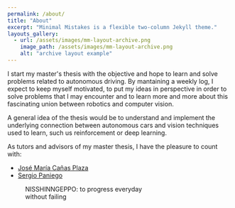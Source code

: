 ```yaml
---
permalink: /about/
title: "About"
excerpt: "Minimal Mistakes is a flexible two-column Jekyll theme."
layouts_gallery:
  - url: /assets/images/mm-layout-archive.png
    image_path: /assets/images/mm-layout-archive.png
    alt: "archive layout example"
---
```


I start my master's thesis with the objective and hope to learn and solve problems related to autonomous driving. By mantaining a weekly log, I expect to keep myself motivated, to put my ideas in perspective in order to solve problems that I may encounter and to learn more and more about this fascinating union between robotics and computer vision.

A general idea of the thesis would be to understand and implement the underlying connection between autonomous cars and vision techniques used to learn, such us reinforcement or deep learning.

As tutors and advisors of my master thesis, I have the pleasure to count with:
- [José María Cañas Plaza](https://gsyc.urjc.es/jmplaza/)
- [Sergio Paniego](https://sergiopaniego.github.io/)

<figure style="width:60%" class="align-center">
  <img src="{{ site.url }}{{ site.baseurl }}/assets/images/nissingeppou.png" alt="">
  <figcaption>NISSHINNGEPPO: to progress everyday without failing</figcaption>
</figure> 